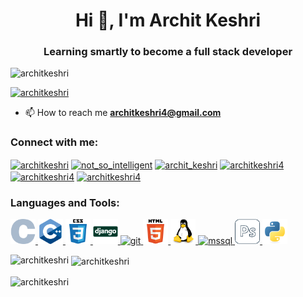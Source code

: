 <h1 align="center">Hi 👋, I'm Archit Keshri</h1>
<h3 align="center">Learning smartly to become a full stack developer</h3>

<p align="left"> <img src="https://komarev.com/ghpvc/?username=architkeshri&label=Profile%20views&color=0e75b6&style=flat" alt="architkeshri" /> </p>

<p align="left"> <a href="https://github.com/ryo-ma/github-profile-trophy"><img src="https://github-profile-trophy.vercel.app/?username=architkeshri" alt="architkeshri" /></a> </p>

- 📫 How to reach me **architkeshri4@gmail.com**

<h3 align="left">Connect with me:</h3>
<p align="left">
<a href="https://linkedin.com/in/architkeshri" target="blank"><img align="center" src="https://cdn.jsdelivr.net/npm/simple-icons@3.0.1/icons/linkedin.svg" alt="architkeshri" height="30" width="40" /></a>
<a href="https://instagram.com/not_so_intelligent" target="blank"><img align="center" src="https://cdn.jsdelivr.net/npm/simple-icons@3.0.1/icons/instagram.svg" alt="not_so_intelligent" height="30" width="40" /></a>
<a href="https://www.codechef.com/users/archit_keshri" target="blank"><img align="center" src="https://cdn.jsdelivr.net/npm/simple-icons@3.1.0/icons/codechef.svg" alt="archit_keshri" height="30" width="40" /></a>
<a href="https://www.hackerrank.com/architkeshri4" target="blank"><img align="center" src="https://cdn.jsdelivr.net/npm/simple-icons@3.0.1/icons/hackerrank.svg" alt="architkeshri4" height="30" width="40" /></a>
<a href="https://codeforces.com/profile/architkeshri4" target="blank"><img align="center" src="https://cdn.jsdelivr.net/npm/simple-icons@3.0.1/icons/codeforces.svg" alt="architkeshri4" height="30" width="40" /></a>
<a href="https://www.leetcode.com/architkeshri4" target="blank"><img align="center" src="https://cdn.jsdelivr.net/npm/simple-icons@3.0.1/icons/leetcode.svg" alt="architkeshri4" height="30" width="40" /></a>
</p>

<h3 align="left">Languages and Tools:</h3>
<p align="left"> <a href="https://www.cprogramming.com/" target="_blank"> <img src="https://raw.githubusercontent.com/devicons/devicon/master/icons/c/c-original.svg" alt="c" width="40" height="40"/> </a> <a href="https://www.w3schools.com/cpp/" target="_blank"> <img src="https://raw.githubusercontent.com/devicons/devicon/master/icons/cplusplus/cplusplus-original.svg" alt="cplusplus" width="40" height="40"/> </a> <a href="https://www.w3schools.com/css/" target="_blank"> <img src="https://raw.githubusercontent.com/devicons/devicon/master/icons/css3/css3-original-wordmark.svg" alt="css3" width="40" height="40"/> </a> <a href="https://www.djangoproject.com/" target="_blank"> <img src="https://raw.githubusercontent.com/devicons/devicon/master/icons/django/django-original.svg" alt="django" width="40" height="40"/> </a> <a href="https://git-scm.com/" target="_blank"> <img src="https://www.vectorlogo.zone/logos/git-scm/git-scm-icon.svg" alt="git" width="40" height="40"/> </a> <a href="https://www.w3.org/html/" target="_blank"> <img src="https://raw.githubusercontent.com/devicons/devicon/master/icons/html5/html5-original-wordmark.svg" alt="html5" width="40" height="40"/> </a> <a href="https://www.linux.org/" target="_blank"> <img src="https://raw.githubusercontent.com/devicons/devicon/master/icons/linux/linux-original.svg" alt="linux" width="40" height="40"/> </a> <a href="https://www.microsoft.com/en-us/sql-server" target="_blank"> <img src="https://cdn.worldvectorlogo.com/logos/microsoft-sql-server.svg" alt="mssql" width="40" height="40"/> </a> <a href="https://www.photoshop.com/en" target="_blank"> <img src="https://raw.githubusercontent.com/devicons/devicon/master/icons/photoshop/photoshop-line.svg" alt="photoshop" width="40" height="40"/> </a> <a href="https://www.python.org" target="_blank"> <img src="https://raw.githubusercontent.com/devicons/devicon/master/icons/python/python-original.svg" alt="python" width="40" height="40"/> </a> </p>

<p><img align="left" src="https://github-readme-stats.vercel.app/api/top-langs?username=architkeshri&show_icons=true&locale=en&layout=compact" alt="architkeshri" /></p>

<p>&nbsp;<img align="center" src="https://github-readme-stats.vercel.app/api?username=architkeshri&show_icons=true&locale=en" alt="architkeshri" /></p>

<p><img align="center" src="https://github-readme-streak-stats.herokuapp.com/?user=architkeshri&" alt="architkeshri" /></p>
